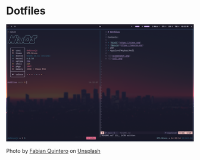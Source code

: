 # Dotfiles

![](screenshot.png)

Photo by <a href="https://unsplash.com/@onefabian?utm_content=creditCopyText&utm_medium=referral&utm_source=unsplash">Fabian Quintero</a> on <a href="https://unsplash.com/photos/green-leafed-trees-UWQP2mh5YJI?utm_content=creditCopyText&utm_medium=referral&utm_source=unsplash">Unsplash</a>
      
      

